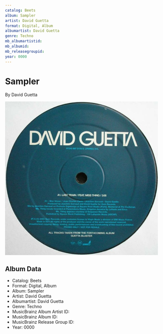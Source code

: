 ```yaml
---
catalog: Beets
album: Sampler
artist: David Guetta
format: Digital, Album
albumartist: David Guetta
genre: Techno
mb_albumartistid: 
mb_albumid: 
mb_releasegroupid: 
year: 0000
---
```


# Sampler

By David Guetta

![](../../assets/beetscovers/David_Guetta-Sampler.jpg)

## Album Data

- Catalog: Beets
- Format: Digital, Album
- Album: Sampler
- Artist: David Guetta
- Albumartist: David Guetta
- Genre: Techno
- MusicBrainz Album Artist ID: 
- MusicBrainz Album ID: 
- MusicBrainz Release Group ID: 
- Year: 0000

